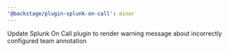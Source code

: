 ```yaml
---
'@backstage/plugin-splunk-on-call': minor
---
```


Update Splunk On Call plugin to render warning message about incorrectly configured team annotation
